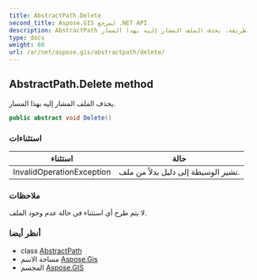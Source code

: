```yaml
---
title: AbstractPath.Delete
second_title: Aspose.GIS لمرجع .NET API
description: AbstractPath طريقة. يحذف الملف المشار إليه بهذا المسار.
type: docs
weight: 60
url: /ar/net/aspose.gis/abstractpath/delete/
---
```

## AbstractPath.Delete method

يحذف الملف المشار إليه بهذا المسار.

```csharp
public abstract void Delete()
```

### استثناءات

| استثناء | حالة |
| --- | --- |
| InvalidOperationException | تشير الوسيطة إلى دليل بدلاً من ملف. |

### ملاحظات

لا يتم طرح أي استثناء في حالة عدم وجود الملف.

### أنظر أيضا

* class [AbstractPath](../)
* مساحة الاسم [Aspose.Gis](../../abstractpath/)
* المجسم [Aspose.GIS](../../../)


